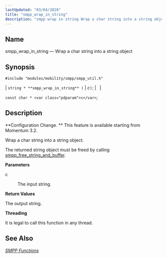 ```yaml
---
lastUpdated: "03/04/2020"
title: "smpp_wrap_in_string"
description: "smpp wrap in string Wrap a char string into a string object string smpp wrap in string c const char c Configuration Change This feature is available starting from Momentum 3 2 Wrap a char string into a string object The returned string object must be freed by calling smpp..."
---
```


<a name="apis.smpp_wrap_in_string"></a> 
## Name

smpp_wrap_in_string — Wrap a char string into a string object

## Synopsis

`#include "modules/mobility/smpp/smpp_util.h"`

| `string * **smpp_wrap_in_string** (` | <var class="pdparam">c</var>`)`; |   |

`const char * <var class="pdparam">c</var>`;<a name="idp61564720"></a> 
## Description

**Configuration Change. ** This feature is available starting from Momentum 3.2.

Wrap a char string into a string object.

The returned string object must be freed by calling [smpp_free_string_and_buffer](/momentum/3/3-api/apis-smpp-free-string-and-buffer).

**<a name="idp61568672"></a> Parameters**

<dl class="variablelist">

<dt>c</dt>

<dd>

The input string.

</dd>

</dl>

**<a name="idp61571680"></a> Return Values**

The output string.

**<a name="idp61572592"></a> Threading**

It is legal to call this function in any thread.

<a name="idp61573696"></a> 
## See Also

[*SMPP Functions*](/momentum/3/3-api/smpp)